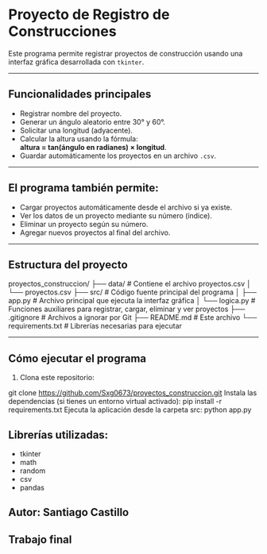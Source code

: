# Proyecto de Registro de Construcciones

Este programa permite registrar proyectos de construcción usando una interfaz gráfica desarrollada con `tkinter`.

---

## Funcionalidades principales

- Registrar nombre del proyecto.
- Generar un ángulo aleatorio entre 30° y 60°.
- Solicitar una longitud (adyacente).
- Calcular la altura usando la fórmula:  
  **altura = tan(ángulo en radianes) × longitud**.
- Guardar automáticamente los proyectos en un archivo `.csv`.

---

## El programa también permite:

- Cargar proyectos automáticamente desde el archivo si ya existe.
- Ver los datos de un proyecto mediante su número (índice).
- Eliminar un proyecto según su número.
- Agregar nuevos proyectos al final del archivo.

---

## Estructura del proyecto

proyectos_construccion/
├── data/                # Contiene el archivo proyectos.csv
│   └── proyectos.csv
├── src/                 # Código fuente principal del programa
│   ├── app.py           # Archivo principal que ejecuta la interfaz gráfica
│   └── logica.py        # Funciones auxiliares para registrar, cargar, eliminar y ver proyectos
├── .gitignore           # Archivos a ignorar por Git
├── README.md            # Este archivo
└── requirements.txt     # Librerías necesarias para ejecutar



---

## Cómo ejecutar el programa

1. Clona este repositorio:

git clone https://github.com/Sxg0673/proyectos_construccion.git
Instala las dependencias (si tienes un entorno virtual activado):
pip install -r requirements.txt
Ejecuta la aplicación desde la carpeta src:
python app.py


## Librerías utilizadas:

- tkinter
- math
- random
- csv
- pandas


## Autor: Santiago Castillo
## Trabajo final